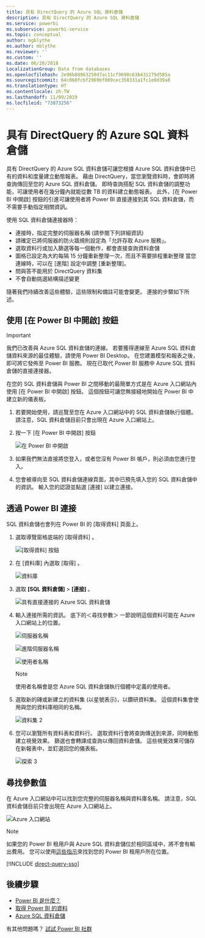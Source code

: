 ```yaml
---
title: 具有 DirectQuery 的 Azure SQL 資料倉儲
description: 具有 DirectQuery 的 Azure SQL 資料倉儲
ms.service: powerbi
ms.subservice: powerbi-service
ms.topic: conceptual
author: mgblythe
ms.author: mblythe
ms.reviewer: ''
ms.custom: ''
ms.date: 06/20/2018
LocalizationGroup: Data from databases
ms.openlocfilehash: 2e96b88963250d7ac11cf9690c63b431279d585a
ms.sourcegitcommit: 64c860fcbf2969bf089cec358331a1fc1e0d39a8
ms.translationtype: HT
ms.contentlocale: zh-TW
ms.lasthandoff: 11/09/2019
ms.locfileid: "73873256"
---
```

# <a name="azure-sql-data-warehouse-with-directquery"></a>具有 DirectQuery 的 Azure SQL 資料倉儲

具有 DirectQuery 的 Azure SQL 資料倉儲可讓您根據 Azure SQL 資料倉儲中已有的資料和度量建立動態報表。 藉由 DirectQuery，當您瀏覽資料時，會即時將查詢傳回至您的 Azure SQL 資料倉儲。 即時查詢搭配 SQL 資料倉儲的調整功能，可讓使用者在幾分鐘內就能從數 TB 的資料建立動態報表。 此外，[在 Power BI 中開啟]  按鈕的引進可讓使用者將 Power BI 直接連接到其 SQL 資料倉儲，而不需要手動指定相關資訊。

使用 SQL 資料倉儲連接器時：

* 連接時，指定完整的伺服器名稱 (請參閱下列詳細資訊)
* 請確定已將伺服器的防火牆規則設定為「允許存取 Azure 服務」。
* 選取資料行或加入篩選等每一個動作，都會直接查詢資料倉儲
* 圖格已設定為大約每隔 15 分鐘重新整理一次，而且不需要排程重新整理  當您連線時，可以在 [進階] 設定中調整 [重新整理]。
* 問與答不能用於 DirectQuery 資料集
* 不會自動挑選結構描述變更

隨著我們持續改善這些體驗，這些限制和備註可能會變更。 連接的步驟如下所述。

## <a name="using-the-open-in-power-bi-button"></a>使用 [在 Power BI 中開啟] 按鈕

> [!Important]
> 我們已改善與 Azure SQL 資料倉儲的連線。  若要獲得連線至 Azure SQL 資料倉儲資料來源的最佳體驗，請使用 Power BI Desktop。  在您建置模型和報表之後，即可將它發佈至 Power BI 服務。  現在已取代 Power BI 服務中 Azure SQL 資料倉儲的直接連接器。

在您的 SQL 資料倉儲與 Power BI 之間移動的最簡單方式是在 Azure 入口網站內使用 [在 Power BI 中開啟]  按鈕。 這個按鈕可讓您無接縫地開始在 Power BI 中建立新的儀表板。

1. 若要開始使用，請巡覽至您在 Azure 入口網站中的 SQL 資料倉儲執行個體。 請注意，SQL 資料倉儲目前只會出現在 Azure 入口網站上。

2. 按一下 [在 Power BI 中開啟]  按鈕

    ![在 Power BI 中開啟](media/service-azure-sql-data-warehouse-with-direct-connect/openinpowerbi.png)

3. 如果我們無法直接將您登入，或者您沒有 Power BI 帳戶，則必須由您進行登入。

4. 您會被導向至 SQL 資料倉儲連線頁面，其中已預先填入您的 SQL 資料倉儲中的資訊。 輸入您的認證並點選 [連接] 以建立連接。

## <a name="connecting-through-power-bi"></a>透過 Power BI 連接

SQL 資料倉儲也會列在 Power BI 的 [取得資料] 頁面上。 

1. 選取導覽窗格底端的 [取得資料]  。  

    ![[取得資料] 按鈕](media/service-azure-sql-data-warehouse-with-direct-connect/getdatabutton.png)

2. 在 [資料庫]  內選取 [取得]  。

    ![資料庫](media/service-azure-sql-data-warehouse-with-direct-connect/databases.png)

3. 選取 **[SQL 資料倉儲]** \> **[連接]** 。

    ![具有直接連接的 Azure SQL 資料倉儲](media/service-azure-sql-data-warehouse-with-direct-connect/azuresqldatawarehouseconnect.png)

4. 輸入連接所需的資訊。 底下的＜尋找參數＞  一節說明這個資料可能在 Azure 入口網站上的位置。

    ![伺服器名稱](media/service-azure-sql-data-warehouse-with-direct-connect/servername.png)

    ![進階伺服器名稱](media/service-azure-sql-data-warehouse-with-direct-connect/servernamewithadvanced.png)

    ![使用者名稱](media/service-azure-sql-data-warehouse-with-direct-connect/username.png)

   > [!NOTE]
   > 使用者名稱會是您 Azure SQL 資料倉儲執行個體中定義的使用者。

5. 選取新的磚或新建立的資料集 (以星號表示)，以鑽研資料集。 這個資料集會使用與您的資料庫相同的名稱。

    ![資料集 2](media/service-azure-sql-data-warehouse-with-direct-connect/dataset2.png)

6. 您可以瀏覽所有資料表和資料行。 選取資料行會將查詢傳送到來源，同時動態建立視覺效果。 篩選也會轉譯成查詢以傳回資料倉儲。 這些視覺效果可儲存在新報表中，並釘選回您的儀表板。

    ![探索 3](media/service-azure-sql-data-warehouse-with-direct-connect/explore3.png)

## <a name="finding-parameter-values"></a>尋找參數值

在 Azure 入口網站中可以找到您完整的伺服器名稱與資料庫名稱。 請注意，SQL 資料倉儲目前只會出現在 Azure 入口網站上。

![Azure 入口網站](media/service-azure-sql-data-warehouse-with-direct-connect/azureportal.png)

> [!NOTE]
> 如果您的 Power BI 租用戶與 Azure SQL 資料倉儲位於相同區域中，將不會有輸出費用。 您可以使用[這些指示](https://docs.microsoft.com/power-bi/service-admin-where-is-my-tenant-located)來找到您的 Power BI 租用戶所在位置。

[!INCLUDE [direct-query-sso](includes/direct-query-sso.md)]

## <a name="next-steps"></a>後續步驟

* [Power BI 是什麼？](fundamentals/power-bi-overview.md)  
* [取得 Power BI 的資料](service-get-data.md)  
* [Azure SQL 資料倉儲](/azure/sql-data-warehouse/sql-data-warehouse-overview-what-is/)

有其他問題嗎？ [試試 Power BI 社群](https://community.powerbi.com/)
